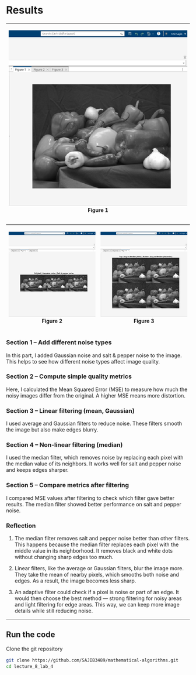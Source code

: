 # Results

| <p align="center"><img src="/lecture_8_lab_4/Lab_4_Figure_1.png"/><br/>Figure 1</p> |
| ---------------------------------------------------------------------------------- |


| <p align="center"><img src="/lecture_8_lab_4/Lab_4_Figure_2.png"/><br/>Figure 2</p> | <p align="center"><img src="/lecture_8_lab_4/Lab_4_Figure_3.png"/><br/>Figure 3</p> |
| ------------------------------------------------------------------------------------- | ------------------------------------------------------------------------------------- |

### Section 1 – Add different noise types

In this part, I added Gaussian noise and salt & pepper noise to the image.
This helps to see how different noise types affect image quality.


### Section 2 – Compute simple quality metrics

Here, I calculated the Mean Squared Error (MSE) to measure how much the noisy images differ from the original.
A higher MSE means more distortion.


### Section 3 – Linear filtering (mean, Gaussian)

I used average and Gaussian filters to reduce noise.
These filters smooth the image but also make edges blurry.


### Section 4 – Non-linear filtering (median)

I used the median filter, which removes noise by replacing each pixel with the median value of its neighbors.
It works well for salt and pepper noise and keeps edges sharper.


### Section 5 – Compare metrics after filtering

I compared MSE values after filtering to check which filter gave better results.
The median filter showed better performance on salt and pepper noise.



### Reflection

1. The median filter removes salt and pepper noise better than other filters. This happens because the median filter replaces each pixel with the middle value in its neighborhood. It removes black and white dots without changing sharp edges too much.

2. Linear filters, like the average or Gaussian filters, blur the image more. They take the mean of nearby pixels, which smooths both noise and edges. As a result, the image becomes less sharp.

3. An adaptive filter could check if a pixel is noise or part of an edge. It would then choose the best method — strong filtering for noisy areas and light filtering for edge areas. This way, we can keep more image details while still reducing noise.
---


## Run the code

Clone the git repository

```bash
git clone https://github.com/SAJIB3489/mathematical-algorithms.git
cd lecture_8_lab_4
```